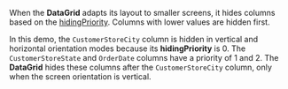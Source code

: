 When the **DataGrid** adapts its layout to smaller screens, it hides columns based on the [hidingPriority](/Documentation/ApiReference/UI_Components/dxDataGrid/Configuration/columns/#hidingPriority). Columns with lower values are hidden first. 

In this demo, the `CustomerStoreCity` column is hidden in vertical and horizontal orientation modes because its **hidingPriority** is 0. The `CustomerStoreState` and `OrderDate` columns have a priority of 1 and 2. The **DataGrid** hides these columns after the `CustomerStoreCity` column, only when the screen orientation is vertical.
